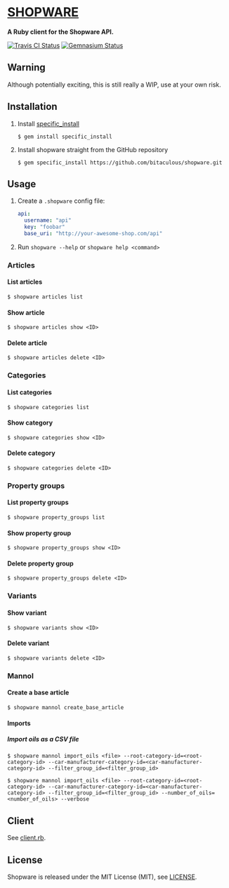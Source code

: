 [SHOPWARE](http://bitaculous.github.io/shopware "shopware")
===========================================================

**A Ruby client for the Shopware API.**

[![Travis CI Status](https://travis-ci.org/bitaculous/shopware.svg)](http://travis-ci.org/bitaculous/shopware) [![Gemnasium Status](https://gemnasium.com/bitaculous/shopware.svg)](https://gemnasium.com/bitaculous/shopware)

Warning
-------

Although potentially exciting, this is still really a WIP, use at your own risk.

Installation
------------

1. Install [specific_install](https://github.com/rdp/specific_install "Rubygems plugin to allow you to install an 'edge' gem straight from its GitHub repository")

    ```
    $ gem install specific_install
    ```

2. Install shopware straight from the GitHub repository

    ```
    $ gem specific_install https://github.com/bitaculous/shopware.git
    ```

Usage
-----

1. Create a `.shopware` config file:

    ```yml
    api:
      username: "api"
      key: "foobar"
      base_uri: "http://your-awesome-shop.com/api"
    ```

2. Run `shopware --help` or `shopware help <command>`

### Articles

#### List articles

```
$ shopware articles list
```

#### Show article

```
$ shopware articles show <ID>
```

#### Delete article

```
$ shopware articles delete <ID>
```

### Categories

#### List categories

```
$ shopware categories list
```

#### Show category

```
$ shopware categories show <ID>
```

#### Delete category

```
$ shopware categories delete <ID>
```

### Property groups

#### List property groups

```
$ shopware property_groups list
```

#### Show property group

```
$ shopware property_groups show <ID>
```

#### Delete property group

```
$ shopware property_groups delete <ID>
```

### Variants

#### Show variant

```
$ shopware variants show <ID>
```

#### Delete variant

```
$ shopware variants delete <ID>
```

### Mannol

#### Create a base article

```
$ shopware mannol create_base_article
```

#### Imports

##### Import oils as a CSV file

```
$ shopware mannol import_oils <file> --root-category-id=<root-category-id> --car-manufacturer-category-id=<car-manufacturer-category-id> --filter_group_id=<filter_group_id>

$ shopware mannol import_oils <file> --root-category-id=<root-category-id> --car-manufacturer-category-id=<car-manufacturer-category-id> --filter_group_id=<filter_group_id> --number_of_oils=<number_of_oils> --verbose
```

Client
------

See [client.rb](https://github.com/bitaculous/shopware/blob/lib/shopware/api/client.rb "client.rub").

License
-------

Shopware is released under the MIT License (MIT), see [LICENSE](https://raw.githubusercontent.com/bitaculous/shopware/master/LICENSE "License").